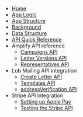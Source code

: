 * [Home](home)
* [App Logic](App-Logic)
* [App Structure](App-Structure)
* [Background](Background)
* [Data Structure](Data-Structure)
* [API Quick Reference](Amplify-API-Reference)
* Amplify API reference
  * [Campaigns API](Campaigns-API-Endpoints)
  * [Letter Versions API](Letter_Versions-API-Endpoints)
  * [Representatives API](Representatives-API-Endpoints)
* Lob Mailing API integration
  * [Create Letter API](Create-Letter-endpoint)
  * [Templates API](Retrieving-a-letter-template)
  * [addressVerification API](Validating-a-mailing-address)
* Stripe API integration
  * [Setting up Apple Pay](Setting-up-Apple-Pay)
  * [Testing the Stripe API](Stripe-API-Endpoint)


